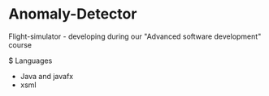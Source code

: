 # Anomaly-Detector

Flight-simulator - developing during our "Advanced software development" course

$ Languages
* Java and javafx
* xsml
